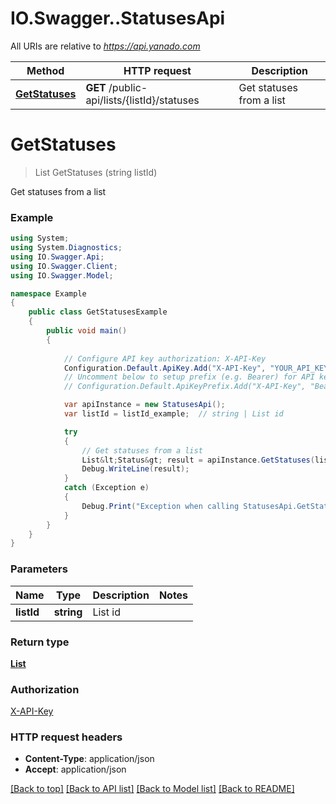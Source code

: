 # IO.Swagger..StatusesApi

All URIs are relative to *https://api.yanado.com*

Method | HTTP request | Description
------------- | ------------- | -------------
[**GetStatuses**](StatusesApi.md#getstatuses) | **GET** /public-api/lists/{listId}/statuses | Get statuses from a list


<a name="getstatuses"></a>
# **GetStatuses**
> List<Status> GetStatuses (string listId)

Get statuses from a list

### Example
```csharp
using System;
using System.Diagnostics;
using IO.Swagger.Api;
using IO.Swagger.Client;
using IO.Swagger.Model;

namespace Example
{
    public class GetStatusesExample
    {
        public void main()
        {
            
            // Configure API key authorization: X-API-Key
            Configuration.Default.ApiKey.Add("X-API-Key", "YOUR_API_KEY");
            // Uncomment below to setup prefix (e.g. Bearer) for API key, if needed
            // Configuration.Default.ApiKeyPrefix.Add("X-API-Key", "Bearer");

            var apiInstance = new StatusesApi();
            var listId = listId_example;  // string | List id

            try
            {
                // Get statuses from a list
                List&lt;Status&gt; result = apiInstance.GetStatuses(listId);
                Debug.WriteLine(result);
            }
            catch (Exception e)
            {
                Debug.Print("Exception when calling StatusesApi.GetStatuses: " + e.Message );
            }
        }
    }
}
```

### Parameters

Name | Type | Description  | Notes
------------- | ------------- | ------------- | -------------
 **listId** | **string**| List id | 

### Return type

[**List<Status>**](Status.md)

### Authorization

[X-API-Key](../README.md#X-API-Key)

### HTTP request headers

 - **Content-Type**: application/json
 - **Accept**: application/json

[[Back to top]](#) [[Back to API list]](../README.md#documentation-for-api-endpoints) [[Back to Model list]](../README.md#documentation-for-models) [[Back to README]](../README.md)

